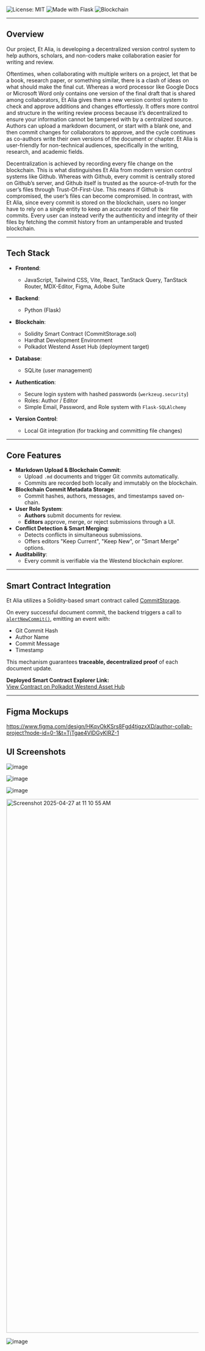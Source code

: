 ![License: MIT](https://img.shields.io/badge/License-MIT-yellow.svg)
![Made with Flask](https://img.shields.io/badge/Flask-Backend-blue)
![Blockchain](https://img.shields.io/badge/Blockchain-Polkadot%20Westend%20Asset%20Hub-29ABE2)

---

## Overview

Our project, Et Alia, is developing a decentralized version control system to help authors, scholars, and non-coders make collaboration easier for writing and review.

Oftentimes, when collaborating with multiple writers on a project, let that be a book, research paper, or something similar, there is a clash of ideas on what should make the final cut. Whereas a word processor like Google Docs or Microsoft Word only contains one version of the final draft that is shared among collaborators, Et Alia gives them a new version control system to check and approve additions and changes effortlessly. It offers more control and structure in the writing review process because it’s decentralized to ensure your information cannot be tampered with by a centralized source. Authors can upload a markdown document, or start with a blank one, and then commit changes for collaborators to approve, and the cycle continues as co-authors write their own versions of the document or chapter. Et Alia is user-friendly for non-technical audiences, specifically in the writing, research, and academic fields.

Decentralization is achieved by recording every file change on the blockchain. This is what distinguishes Et Alia from modern version control systems like Github. Whereas with Github, every commit is centrally stored on Github’s server, and Github itself is trusted as the source-of-truth for the user’s files through Trust-Of-First-Use. This means if Github is compromised, the user’s files can become compromised.
In contrast, with Et Alia, since every commit is stored on the blockchain, users no longer have to rely on a single entity to keep an accurate record of their file commits. Every user can instead verify the authenticity and integrity of their files by fetching the commit history from an untamperable and trusted blockchain.


---

## Tech Stack

- **Frontend**:
  - JavaScript, Tailwind CSS, Vite, React, TanStack Query, TanStack Router, MDX-Editor, Figma, Adobe Suite
- **Backend**:
  - Python (Flask)
- **Blockchain**:
  - Solidity Smart Contract (CommitStorage.sol)
  - Hardhat Development Environment
  - Polkadot Westend Asset Hub (deployment target)
- **Database**:
  - SQLite (user management)
- **Authentication**:
  - Secure login system with hashed passwords (`werkzeug.security`)
  - Roles: Author / Editor
  - Simple Email, Password, and Role system with `Flask-SQLAlchemy`
  
- **Version Control**:
  - Local Git integration (for tracking and committing file changes)

---

## Core Features

- **Markdown Upload & Blockchain Commit**:
  - Upload `.md` documents and trigger Git commits automatically.
  - Commits are recorded both locally and immutably on the blockchain.
- **Blockchain Commit Metadata Storage**:
  - Commit hashes, authors, messages, and timestamps saved on-chain.
- **User Role System**:
  - **Authors** submit documents for review.
  - **Editors** approve, merge, or reject submissions through a UI.
- **Conflict Detection & Smart Merging**:
  - Detects conflicts in simultaneous submissions.
  - Offers editors "Keep Current", "Keep New", or "Smart Merge" options.
- **Auditability**:
  - Every commit is verifiable via the Westend blockchain explorer.

---

## Smart Contract Integration

Et Alia utilizes a Solidity-based smart contract called [CommitStorage](./hardhat-blockchain/contracts/CommitStorage.sol).

On every successful document commit, the backend triggers a call to [`alertNewCommit()`](./hardhat-blockchain/contracts/CommitStorage.sol#L7), emitting an event with:

- Git Commit Hash
- Author Name
- Commit Message
- Timestamp

This mechanism guarantees **traceable, decentralized proof** of each document update.

**Deployed Smart Contract Explorer Link:**  
[View Contract on Polkadot Westend Asset Hub](https://blockscout-asset-hub.parity-chains-scw.parity.io/address/0x031a0698CCcB123504d0320b5edC01128529901A)

---

## Figma Mockups
https://www.figma.com/design/HKqvOkKSrs8Fgd4tigzxXD/author-collab-project?node-id=0-1&t=TjTgae4VlDGyKlRZ-1

## UI Screenshots


![image](https://github.com/user-attachments/assets/aa79adcb-7dca-4820-a562-749b829dfc07)

![image](https://github.com/user-attachments/assets/186f5392-ed69-49fa-bfa1-fc6546932102)

![image](https://github.com/user-attachments/assets/edc2e69f-170e-4a39-aff3-28d479232522)

<img width="1399" alt="Screenshot 2025-04-27 at 11 10 55 AM" src="https://github.com/user-attachments/assets/ddc517e2-c36f-4800-97cd-7f74f9b7b8ce" />

![image](https://github.com/user-attachments/assets/089bee68-0fe8-49af-9780-46d85cf20f6f)





